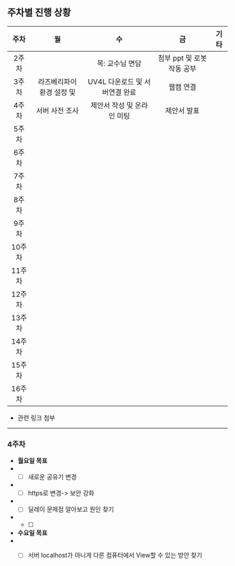 ## 주차별 진행 상황

|주차|월|수|금|기타|
|:----:|:---:|:---:|:---:|:---:|
|2주차||목: 교수님 면담|첨부 ppt 및 로봇 작동 공부|
|3주차|라즈베리파이 환경 설정 및 |UV4L 다운로드 및 서버연결 완료|웹캠 연결|
|4주차|서버 사전 조사|제안서 작성 및 온라인 미팅|제안서 발표|
|5주차|
|6주차|
|7주차|
|8주차|
|9주차|
|10주차|
|11주차|
|12주차|
|13주차|
|14주차|
|15주차|
|16주차|



* 관련 링크 첨부

----------------------------

### 4주차

* __월요일 목표__
* -[ ] 새로운 공유기 변경
* -[ ] https로 변경-> 보안 강화
* -[ ] 딜레이 문제점 알아보고 원인 찾기
* -[ ] 

* __수요일 목표__
* -[ ] 서버 localhost가 아니게 다른 컴퓨터에서 View할 수 있는 방안 찾기

